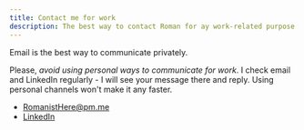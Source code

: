 ```yaml
---
title: Contact me for work
description: The best way to contact Roman for ay work-related purpose.
---
```


Email is the best way to communicate privately.

Please, _avoid using personal ways to communicate for work_. I check email and LinkedIn regularly - I will see your message there and reply. Using personal channels won't make it any faster.

- [RomanistHere@pm.me](mailto:romanisthere@pm.me)
- [LinkedIn](https://www.linkedin.com/in/romanist/)